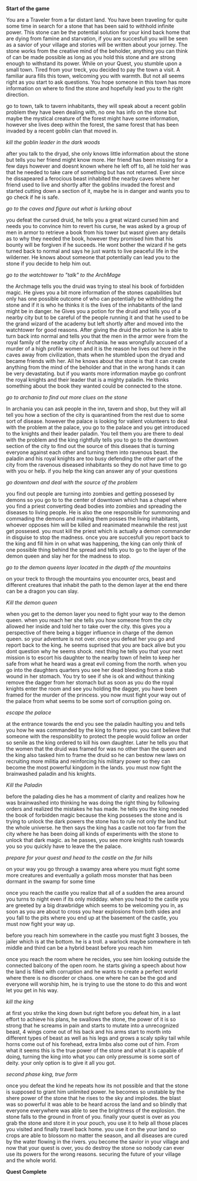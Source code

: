**Start of the game**

You are a Traveler from a far distant land. You have been traveling for quite some time in search for a stone that has been said to withhold infinite power. This stone can be the potential solution for your kind back home that are dying from famine and starvation, if you are succesfull you will be seen as a savior of your village and stories will be written about your jorney. The stone works from the creative mind of the beholder, anything you can think of can be made possible as long as you hold this stone and are strong enough to withstand its power. While on your Quest, you stumble upon a small town. Tired from your treck, you decided to pay the town a visit. A familiar aura fills this town, welcoming you with warmth. But not all seems right as you start to ask questions. You hope someone in this town has more information on where to find the stone and hopefully lead you to the right direction.

go to town, talk to tavern inhabitants, they will speak about a recent goblin problem they have been dealing with, no one has info on the stone but maybe the mystical creature of the forest might have some information, however she lives deep within the forest, the same forest that has been invaded by a recent goblin clan that moved in.

_kill the goblin leader in the dark woods_

after you talk to the dryad, she only knows little information about the stone but tells you her friend might know more. Her friend has been missing for a few days however and doesnt known where he left off to, all he told her was that he needed to take care of something but has not returned. Ever since he dissapeared a ferocious beast inhabited the nearby caves where her friend used to live and shortly after the goblins invaded the forest and started cutting down a section of it, maybe he is in danger and wants you to go check if he is safe.

_go to the caves and figure out what is lurking about_

you defeat the cursed druid, he tells you a great wizard cursed him and needs you to convince him to revert his curse, he was asked by a group of men in armor to retrieve a book from his tower but wasnt given any details as to why they needed the book, however they promised him that his bounty will be forgiven if he suceeds. He wont bother the wizard if he gets turned back to normal and says he just wants to live peaceful life in the wilderner. He knows about someone that potentially can lead you to the stone if you decide to help him out.

_go to the watchtower to "talk" to the ArchMage_

the Archmage tells you the druid was trying to steal his book of forbidden magic. He gives you a bit more information of the stones capabilities but only has one possible outcome of who can potentially be withholding the stone and if it is who he thinks it is the lives of the inhabitants of the land might be in danger. he Gives you a potion for the druid and tells you of a nearby city but to be careful of the people running it and that he used to be the grand wizard of the academy but left shortly after and moved into the watchtower for good reasons. After giving the druid the potion he is able to turn back into normal and tells you that the men in the armor were from the royal family of the nearby city of Archania. he was wrongfully accused of a murder of a high profile women and it is the reason he lives out here in the caves away from civilization, thats when he stumbled upon the dryad and became friends with her. All he knows about the stone is that it can create anything from the mind of the beholder and that in the wrong hands it can be very devastating. but if you wants more information maybe go confront the royal knights and their leader that is a mighty paladin. He thinks something about the book they wanted could be connected to the stone.

_go to archania to find out more clues on the stone_

In archania you can ask people in the inn, tavern and shop, but they will all tell you how a section of the city is quarantined from the rest due to some sort of disease. however the palace is looking for valient volunteers to deal with the problem at the palace, you go to the palace and you get introduced to the knights and their leader paladin. You tell them you are there to deal with the problem and the king rightfully tells you to go to the downtown section of the city to find out the source of this diseaes that is turning everyone against each other and turning them into ravenous beast. the paladin and his royal knights are too busy defending the other part of the city from the ravenous diseased inhabitants so they do not have time to go with you or help. if you help the king can answer any of your questions

_go downtown and deal with the source of the problem_

you find out people are turning into zombies and getting possesed by demons so you go to to the center of downtown which has a chapel where you find a priest converting dead bodies into zombies and spreading the diseases to living people. He is also the one responsible for summoning and commading the demons and making them posses the living inhabitants, whoever opposes him will be killed and reanimated meanwhile the rest just get possesed. you must kill the priest which is actually a demon commander in disguise to stop the madness. once you are succesfull you report back to the king and fill him in on what was happening, the king can only think of one possible thing behind the spread and tells you to go to the layer of the demon queen and slay her for the madness to stop.

_go to the demon queens layer located in the depth of the mountains_

on your treck to through the mountains you encounter orcs, beast and different creatures that inhabit the path to the demon layer at the end there can be a dragon you can slay.

_Kill the demon queen_

when you get to the demon layer you need to fight your way to the demon queen. when you reach her she tells you how someone from the city allowed her inside and told her to take over the city. this gives you a perspective of there being a bigger influence in charge of the demon queen. so your adventure is not over. once you defeat her you go and report back to the king. he seems suprised that you are back alive but you dont question why he seems shock. next thing he tells you that your next mission is to escort his daughter to the nearby town of helm to keep her safe from what he heard was a great evil coming from the north. when you go into the daughters quarters you see her dead bleeding from a stab wound in her stomach. You try to see if she is ok and without thinking remove the dagger from her stomach but as soon as you do the royal knights enter the room and see you holding the dagger, you have been framed for the murder of the princess. you now must fight your way out of the palace from what seems to be some sort of corruption going on.

_escape the palace_

at the entrance towards the end you see the paladin haulting you and tells you how he was commanded by the king to frame you. you cant believe that someone with the responsiblity to protect the people would follow an order so senile as the king ordered to kill his own daughter. Later he tells you that the women that the druid was framed for was no other than the queen and the king also tasked him to frame the druid so he can bestow new laws on recruiting more militia and reinforcing his military power so they can become the most powerful kingdom in the lands. you must now fight the brainwashed paladin and his knights.

_Kill the Paladin_

before the palading dies he has a momment of clarity and realizes how he was brainwashed into thinking he was doing the right thing by following orders and realized the mistakes he has made. he tells you the king needed the book of forbidden magic because the king posseses the stone and is trying to unlock the dark powers the stone has to rule not only the land but the whole universe. he then says the king has a castle not too far from the city where he has been doing all kinds of experiments with the stone to unlock that dark magic. as he passes, you see more knights rush towards you so you quickly have to leave the the palace.

_prepare for your quest and head to the castle on the far hills_

on your way you go through a swampy area where you must fight some more creatures and eventually a goliath moss monster that has been dormant in the swamp for some time

once you reach the castle you realize that all of a sudden the area around you turns to night even if its only middday. when you head to the castle you are greeted by a big drawbridge which seems to be welcoming you in, as soon as you are about to cross you hear explosions from both sides and you fall to the pits where you end up at the basement of the castle, you must now fight your way up.

before you reach him somewhere in the castle you must fight 3 bosses, the jailer which is at the bottom. he is a troll. a warlock maybe somewhere in teh middle and third can be a hybrid beast before you reach him

once you reach the room where he recides, you see him looking outside the connected balcony of the open room. he starts giving a speech about how the land is filled with corruption and he wants to create a perfect world where there is no disorder or chaos. one where he can be the god and everyone will worship him, he is trying to use the stone to do this and wont let you get in his way.

_kill the king_

at first you strike the king down but right before you defeat him, in a last effort to achieve his plans, he swallows the stone, the power of it is so strong that he screams in pain and starts to mutate into a unrecognized beast, 4 wings come out of his back and his arms start to morth into different types of beast as well as his legs and grows a scaly spiky tail while horns come out of his forehead, extra limbs also come out of him. From what it seems this is the true power of the stone and what it is capable of doing, turning the king into what you can only pressume is some sort of deity. your only option is to give it all you got.

_second phase king, true form_

once you defeat the kind he repeats how its not possible and that the stone is supposed to grant him unlimited power. he becomes so unstable by the shere power of the stone that he rises to the sky and implodes. the blast was so powerful it was able to be heard across the land and so blindly that everyone everywhere was able to see the brightness of the explosion. the stone falls to the ground in front of you. finally your quest is over as you grab the stone and store it in your pouch, you use it to help all those places you visited and finally travel back home. you use it on the your land so crops are able to blossom no matter the season, and all diseases are cured by the water flowing in the rivers. you become the savior in your village and now that your quest is over, you do destroy the stone so nobody can ever use its powers for the wrong reasons. securing the future of your village and the whole world.

**Quest Complete**
